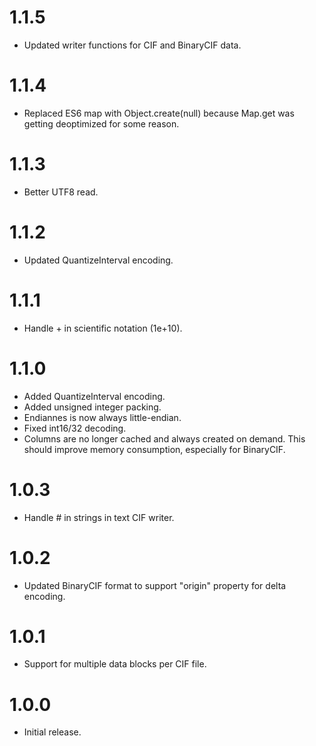 # 1.1.5
* Updated writer functions for CIF and BinaryCIF data.

# 1.1.4
* Replaced ES6 map with Object.create(null) because Map.get was getting deoptimized for some reason.

# 1.1.3
* Better UTF8 read.

# 1.1.2
* Updated QuantizeInterval encoding.

# 1.1.1
* Handle + in scientific notation (1e+10).

# 1.1.0
* Added QuantizeInterval encoding.
* Added unsigned integer packing.
* Endiannes is now always little-endian.
* Fixed int16/32 decoding.
* Columns are no longer cached and always created on demand. This should improve memory consumption, especially for BinaryCIF.

# 1.0.3
* Handle # in strings in text CIF writer.

# 1.0.2
* Updated BinaryCIF format to support "origin" property for delta encoding.

# 1.0.1
* Support for multiple data blocks per CIF file.

# 1.0.0
* Initial release.  